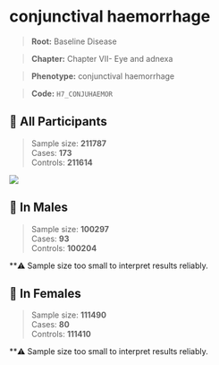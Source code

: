 # conjunctival haemorrhage

> **Root:** Baseline Disease  

> **Chapter:** Chapter VII- Eye and adnexa  

> **Phenotype:** conjunctival haemorrhage  

> **Code:** `H7_CONJUHAEMOR`

## 🧪 All Participants  
> Sample size: **211787**  
> Cases: **173**  
> Controls: **211614**
<img src="/Disease/Figures/ALL/Incidence/H7_CONJUHAEMOR.png"/>
<CsvTable src="/Disease_Data/ALL/Incidence/COX_H7_CONJUHAEMOR.csv" label="🔍 View full results" />

## 👨 In Males  
> Sample size: **100297**  
> Cases: **93**  
> Controls: **100204**

**⚠️ Sample size too small to interpret results reliably.


## 👩 In Females  
> Sample size: **111490**  
> Cases: **80**  
> Controls: **111410**

**⚠️ Sample size too small to interpret results reliably.

